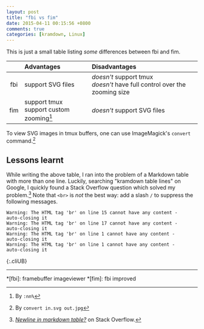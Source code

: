 ```yaml
---
layout: post
title: "fbi vs fim"
date: 2015-04-11 00:15:56 +0800
comments: true
categories: [kramdown, Linux]
---
```


This is just a small table listing *some* differences between fbi and
fim.

| | Advantages | Disadvantages |
| :-: | :- | :- |
| fbi | support SVG files | *doesn't* support tmux <br/> *doesn't* have full control over the zooming size |
| fim | support tmux <br/> support custom zooming[^fim_zoom] | *doesn't* support SVG files |

To view SVG images in tmux buffers, one can use ImageMagick's
`convert` command.[^convert]

Lessons learnt
---

While writing the above table, I ran into the problem of a Markdown
table with more than one line.  Luckily, searching "kramdown table
lines" on Google, I quickly found a Stack Overflow question which
solved my problem.[^so12119310]  Note that `<br>` is *not* the best
way: add a slash `/` to suppress the following messages.

    Warning: The HTML tag 'br' on line 15 cannot have any content -
    auto-closing it
    Warning: The HTML tag 'br' on line 17 cannot have any content -
    auto-closing it
    Warning: The HTML tag 'br' on line 1 cannot have any content -
    auto-closing it
    Warning: The HTML tag 'br' on line 1 cannot have any content -
    auto-closing it
{:.cliUB}

---
[^fim_zoom]: By `:nn%`
[^convert]: By `convert in.svg out.jpg`
[^so12119310]:
    [*Newline in markdown table?*][so12119310] on Stack Overflow.

[so12119310]: http://stackoverflow.com/a/12119310

*[fbi]: framebuffer imageviewer
*[fim]: fbi improved
